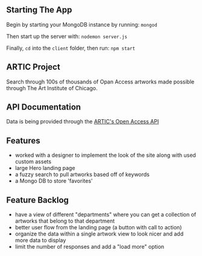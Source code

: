## Starting The App

Begin by starting your MongoDB instance by running:
`mongod`

Then start up the server with:
`nodemon server.js`

Finally, `cd` into the `client` folder, then run:
`npm start`

## ARTIC Project

Search through 100s of thousands of Opan Access artworks made possible through The Art Institute of Chicago.

## API Documentation

Data is being provided through the [ARTIC's Open Access API](https://api.artic.edu/docs/)

## Features

* worked with a designer to implement the look of the site along with used custom assets 
* large Hero landing page
* a fuzzy search to pull artworks based off of keywords
* a Mongo DB to store 'favorites' 

## Feature Backlog

* have a view of different "departments" where you can get a collection of artworks that belong to that department
* better user flow from the landing page (a button with call to action)
* organize the data within a single artwork view to look nicer and add more data to display
* limit the number of responses and add a "load more" option
